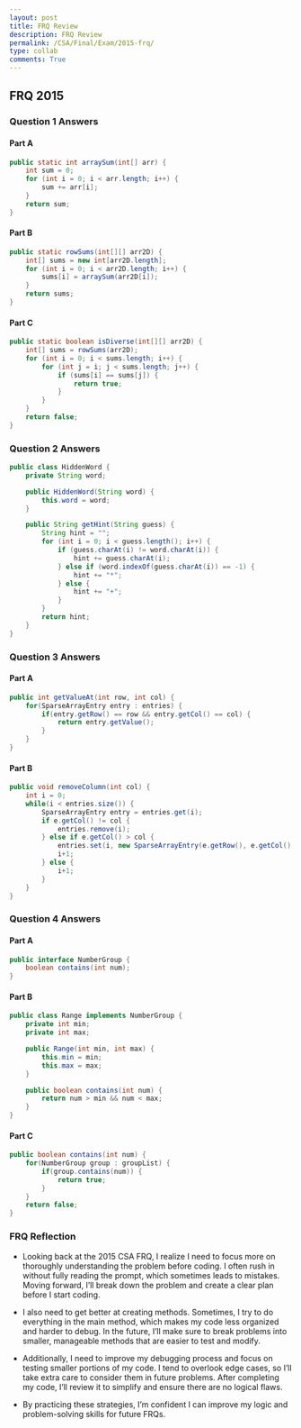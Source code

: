 ```yaml
---
layout: post
title: FRQ Review
description: FRQ Review
permalink: /CSA/Final/Exam/2015-frq/
type: collab
comments: True
---
```


## FRQ 2015

### Question 1 Answers
#### Part A
```java
public static int arraySum(int[] arr) {
    int sum = 0;
    for (int i = 0; i < arr.length; i++) {
        sum += arr[i];
    }
    return sum;
}
```
#### Part B
```java
public static rowSums(int[][] arr2D) {
    int[] sums = new int[arr2D.length];
    for (int i = 0; i < arr2D.length; i++) {
        sums[i] = arraySum(arr2D[i]);
    }
    return sums;
}
```
#### Part C
```java
public static boolean isDiverse(int[][] arr2D) {
    int[] sums = rowSums(arr2D);
    for (int i = 0; i < sums.length; i++) {
        for (int j = i; j < sums.length; j++) {
            if (sums[i] == sums[j]) {
                return true;
            }
        }
    }
    return false;
}
```
### Question 2 Answers
```java
public class HiddenWord {
    private String word;

    public HiddenWord(String word) {
        this.word = word;
    }

    public String getHint(String guess) {
        String hint = "";
        for (int i = 0; i < guess.length(); i++) {
            if (guess.charAt(i) != word.charAt(i)) {
                hint += guess.charAt(i);
            } else if (word.indexOf(guess.charAt(i)) == -1) {
                hint += "*";
            } else {
                hint += "+";
            }
        }
        return hint;
    }
}
```
### Question 3 Answers
#### Part A
```java
public int getValueAt(int row, int col) {
    for(SparseArrayEntry entry : entries) {
        if(entry.getRow() == row && entry.getCol() == col) {
            return entry.getValue();
        }
    }
}
```
#### Part B
```java
public void removeColumn(int col) {
    int i = 0;
    while(i < entries.size()) {
        SparseArrayEntry entry = entries.get(i);
        if e.getCol() != col {
            entries.remove(i);
        } else if e.getCol() > col {
            entries.set(i, new SparseArrayEntry(e.getRow(), e.getCol() + 1, e.getValue()));
            i+1;
        } else {
            i+1;
        }
    }
}
```
### Question 4 Answers
#### Part A
```java
public interface NumberGroup {
    boolean contains(int num);
}
```
#### Part B
```java
public class Range implements NumberGroup {
    private int min;
    private int max;

    public Range(int min, int max) {
        this.min = min;
        this.max = max;
    }

    public boolean contains(int num) {
        return num > min && num < max;
    }
}
```
#### Part C
```java
public boolean contains(int num) {
    for(NumberGroup group : groupList) {
        if(group.contains(num)) {
            return true;
        }
    }
    return false;
}
```


### FRQ Reflection
- Looking back at the 2015 CSA FRQ, I realize I need to focus more on thoroughly understanding the problem before coding. I often rush in without fully reading the prompt, which sometimes leads to mistakes. Moving forward, I’ll break down the problem and create a clear plan before I start coding.

- I also need to get better at creating methods. Sometimes, I try to do everything in the main method, which makes my code less organized and harder to debug. In the future, I’ll make sure to break problems into smaller, manageable methods that are easier to test and modify.

- Additionally, I need to improve my debugging process and focus on testing smaller portions of my code. I tend to overlook edge cases, so I’ll take extra care to consider them in future problems. After completing my code, I’ll review it to simplify and ensure there are no logical flaws.

- By practicing these strategies, I’m confident I can improve my logic and problem-solving skills for future FRQs.

